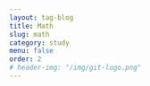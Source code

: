 ```yaml
---
layout: tag-blog
title: Math
slug: math
category: study
menu: false
order: 2
# header-img: "/img/git-logo.png"
---
```

